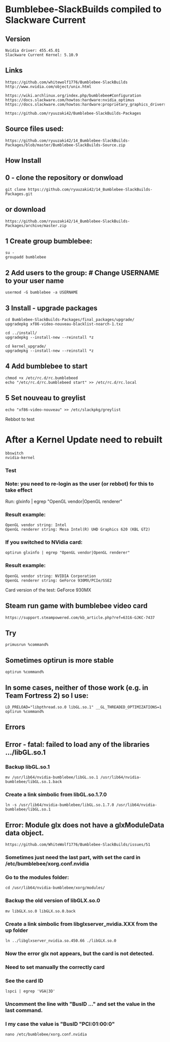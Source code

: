 # Bumblebee-SlackBuilds compiled to Slackware Current

## Version
    Nvidia driver: 455.45.01
    Slackware Current Kernel: 5.10.9

## Links
    https://github.com/whitewolf1776/Bumblebee-SlackBuilds
    http://www.nvidia.com/object/unix.html

    https://wiki.archlinux.org/index.php/bumblebee#Configuration
    https://docs.slackware.com/howtos:hardware:nvidia_optimus
    https://docs.slackware.com/howtos:hardware:proprietary_graphics_drivers

    https://github.com/ryuuzaki42/Bumblebee-SlackBuilds-Packages

## Source files used:
    https://github.com/ryuuzaki42/14_Bumblebee-SlackBuilds-Packages/blob/master/Bumblebee-SlackBuilds-Source.zip

## How Install ##

## 0 - clone the repository or donwload
    git clone https://github.com/ryuuzaki42/14_Bumblebee-SlackBuilds-Packages.git

## or download
    https://github.com/ryuuzaki42/14_Bumblebee-SlackBuilds-Packages/archive/master.zip

## 1 Create group bumblebee:
    su -
    groupadd bumblebee

## 2 Add users to the group: # Change USERNAME to your user name
    usermod -G bumblebee -a USERNAME

## 3 Install - upgrade packages
    cd Bumblebee-SlackBuilds-Packages/final_packages/upgrade/
    upgradepkg xf86-video-nouveau-blacklist-noarch-1.txz 

    cd ../install/
    upgradepkg --install-new --reinstall *z

    cd kernel_upgrade/
    upgradepkg --install-new --reinstall *z

## 4 Add bumblebee to start
    chmod +x /etc/rc.d/rc.bumblebeed
    echo "/etc/rc.d/rc.bumblebeed start" >> /etc/rc.d/rc.local

## 5 Set nouveau to greylist
    echo "xf86-video-nouveau" >> /etc/slackpkg/greylist

Rebbot to test

# After a Kernel Update need to rebuilt
    bbswitch
    nvidia-kernel

### Test ##

### Note: you need to re-login as the user (or rebbot) for this to take effect
Run:
    glxinfo | egrep "OpenGL vendor|OpenGL renderer"

### Result example:
    OpenGL vendor string: Intel
    OpenGL renderer string: Mesa Intel(R) UHD Graphics 620 (KBL GT2)

### If you switched to NVidia card:
    optirun glxinfo | egrep "OpenGL vendor|OpenGL renderer"

### Result example:
    OpenGL vendor string: NVIDIA Corporation
    OpenGL renderer string: GeForce 930MX/PCIe/SSE2

Card version of the test: GeForce 930MX

## Steam run game with bumblebee video card
    https://support.steampowered.com/kb_article.php?ref=6316-GJKC-7437

## Try
    primusrun %command%

## Sometimes optirun is more stable
    optirun %command%

## In some cases, neither of those work (e.g. in Team Fortress 2) so I use:
    LD_PRELOAD="libpthread.so.0 libGL.so.1" __GL_THREADED_OPTIMIZATIONS=1 optirun %command%

## Errors #

## Error - fatal: failed to load any of the libraries .../libGL.so.1
### Backup libGL.so.1
    mv /usr/lib64/nvidia-bumblebee/libGL.so.1 /usr/lib64/nvidia-bumblebee/libGL.so.1.back

### Create a link simbolic from libGL.so.1.7.0
    ln -s /usr/lib64/nvidia-bumblebee/libGL.so.1.7.0 /usr/lib64/nvidia-bumblebee/libGL.so.1

## Error: Module glx does not have a glxModuleData data object.
    https://github.com/WhiteWolf1776/Bumblebee-SlackBuilds/issues/51

### Sometimes just need the last part, with set the card in /etc/bumblebee/xorg.conf.nvidia

### Go to the modules folder:
    cd /usr/lib64/nvidia-bumblebee/xorg/modules/

### Backup the old version of libGLX.so.0
    mv libGLX.so.0 libGLX.so.0.back

### Create a link simbolic from libglxserver_nvidia.XXX from the up folder
    ln ../libglxserver_nvidia.so.450.66 ./libGLX.so.0

### Now the error glx not appears, but the card is not detected.
### Need to set manually the correctly card

### See the card ID
    lspci | egrep 'VGA|3D'

### Uncomment the line with "BusID ..." and set the value in the last command.
### I my case the value is "BusID "PCI:01:00:0"
    nano /etc/bumblebee/xorg.conf.nvidia
